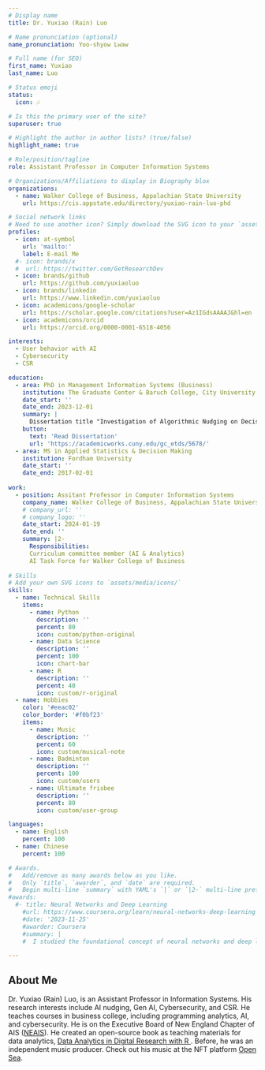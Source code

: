 ```yaml
---
# Display name
title: Dr. Yuxiao (Rain) Luo

# Name pronunciation (optional)
name_pronunciation: Yoo-shyow Lwaw

# Full name (for SEO)
first_name: Yuxiao
last_name: Luo

# Status emoji
status:
  icon: 🎶

# Is this the primary user of the site?
superuser: true

# Highlight the author in author lists? (true/false)
highlight_name: true

# Role/position/tagline
role: Assistant Professor in Computer Information Systems

# Organizations/Affiliations to display in Biography blox
organizations:
  - name: Walker College of Business, Appalachian State University
    url: https://cis.appstate.edu/directory/yuxiao-rain-luo-phd

# Social network links
# Need to use another icon? Simply download the SVG icon to your `assets/media/icons/` folder.
profiles:
  - icon: at-symbol
    url: 'mailto:'
    label: E-mail Me
  #- icon: brands/x
  #  url: https://twitter.com/GetResearchDev
  - icon: brands/github
    url: https://github.com/yuxiaoluo
  - icon: brands/linkedin
    url: https://www.linkedin.com/yuxiaoluo
  - icon: academicons/google-scholar
    url: https://scholar.google.com/citations?user=Az1IGdsAAAAJ&hl=en
  - icon: academicons/orcid
    url: https://orcid.org/0000-0001-6518-4056

interests:
  - User behavior with AI
  - Cybersecurity
  - CSR

education:
  - area: PhD in Management Information Systems (Business)
    institution: The Graduate Center & Baruch College, City University of New York
    date_start: ''
    date_end: 2023-12-01
    summary: |
      Dissertation title "Investigation of Algorithmic Nudging on Decision Quality: Evidence from Randomized Experiments in Online Recommendation Settings."
    button:
      text: 'Read Dissertation'
      url: 'https://academicworks.cuny.edu/gc_etds/5678/'
  - area: MS in Applied Statistics & Decision Making
    institution: Fordham University
    date_start: ''
    date_end: 2017-02-01
  
work:
  - position: Assitant Professor in Computer Information Systems
    company_name: Walker College of Business, Appalachian State University
    # company_url: ''
    # company_logo: ''
    date_start: 2024-01-19
    date_end: ''
    summary: |2-
      Responsibilities:
      Curriculum committee member (AI & Analytics)
      AI Task Force for Walker College of Business
     
# Skills
# Add your own SVG icons to `assets/media/icons/`
skills:
  - name: Technical Skills
    items:
      - name: Python
        description: ''
        percent: 80
        icon: custom/python-original
      - name: Data Science
        description: ''
        percent: 100
        icon: chart-bar
      - name: R
        description: ''
        percent: 40
        icon: custom/r-original
  - name: Hobbies
    color: '#eeac02'
    color_border: '#f0bf23'
    items:
      - name: Music
        description: ''
        percent: 60
        icon: custom/musical-note
      - name: Badminton
        description: ''
        percent: 100
        icon: custom/users
      - name: Ultimate frisbee
        description: ''
        percent: 80
        icon: custom/user-group

languages:
  - name: English
    percent: 100
  - name: Chinese
    percent: 100

# Awards.
#   Add/remove as many awards below as you like.
#   Only `title`, `awarder`, and `date` are required.
#   Begin multi-line `summary` with YAML's `|` or `|2-` multi-line prefix and indent 2 spaces below.
#awards:
  #- title: Neural Networks and Deep Learning
    #url: https://www.coursera.org/learn/neural-networks-deep-learning
    #date: '2023-11-25'
    #awarder: Coursera
    #summary: |
    #  I studied the foundational concept of neural networks and deep learning. By the end, I was familiar with #the significant technological trends driving the rise of deep learning; build, train, and apply fully #connected deep neural networks; implement efficient (vectorized) neural networks; identify key parameters #in a neural network’s architecture; and apply deep learning to your own applications.

---
```


## About Me

Dr. Yuxiao (Rain) Luo, is an Assistant Professor in Information Systems. His research interests include AI nudging, Gen AI, Cybersecurity, and CSR. He teaches courses in business college, including programming analytics, AI, and cybersecurity. He is on the Executive Board of New England Chapter of AIS ([NEAIS](https://communities.aisnet.org/newenglandusachapter/aboutneais)). He created an open-source book as teaching materials for data analytics, [Data Analytics in Digital Research with R
](https://gcdf-cuny.gitbook.io/data-analytics-in-digital-research-with-r). Before, he was an independent music producer. Check out his music at the NFT platform [Open Sea](https://opensea.io/collection/rainshell-pinksunset).
